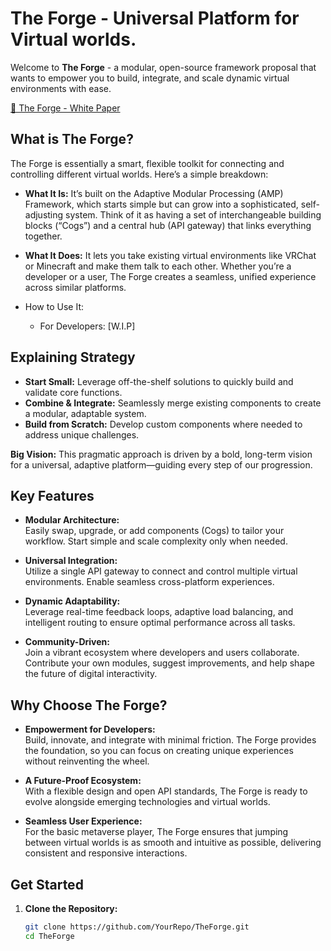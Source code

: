 # The Forge - Universal Platform for Virtual worlds.

Welcome to **The Forge** - a modular, open-source framework proposal that wants to empower you to build, integrate, and scale dynamic virtual environments with ease.


[📄 The Forge - White Paper](docs/The%20Forge%20-%20White%20Paper.md)

## What is The Forge?

The Forge is essentially a smart, flexible toolkit for connecting and controlling different virtual worlds. Here’s a simple breakdown:

- **What It Is:**
It’s built on the Adaptive Modular Processing (AMP) Framework, which starts simple but can grow into a sophisticated, self-adjusting system. Think of it as having a set of interchangeable building blocks (“Cogs”) and a central hub (API gateway) that links everything together.
- **What It Does:**
It lets you take existing virtual environments like VRChat or Minecraft and make them talk to each other. Whether you’re a developer or a user, The Forge creates a seamless, unified experience across similar platforms.

- How to Use It:
    -	For Developers:
    [W.I.P]

## Explaining Strategy 
	
- **Start Small:** Leverage off-the-shelf solutions to quickly build and validate core functions.
- **Combine & Integrate:** Seamlessly merge existing components to create a modular, adaptable system.
- **Build from Scratch:** Develop custom components where needed to address unique challenges.

**Big Vision:**
This pragmatic approach is driven by a bold, long-term vision for a universal, adaptive platform—guiding every step of our progression.

## Key Features

- **Modular Architecture:**  
  Easily swap, upgrade, or add components (Cogs) to tailor your workflow. Start simple and scale complexity only when needed.
  
- **Universal Integration:**  
  Utilize a single API gateway to connect and control multiple virtual environments. Enable seamless cross-platform experiences.

- **Dynamic Adaptability:**  
  Leverage real-time feedback loops, adaptive load balancing, and intelligent routing to ensure optimal performance across all tasks.

- **Community-Driven:**  
  Join a vibrant ecosystem where developers and users collaborate. Contribute your own modules, suggest improvements, and help shape the future of digital interactivity.

## Why Choose The Forge?

- **Empowerment for Developers:**  
  Build, innovate, and integrate with minimal friction. The Forge provides the foundation, so you can focus on creating unique experiences without reinventing the wheel.
  
- **A Future-Proof Ecosystem:**  
  With a flexible design and open API standards, The Forge is ready to evolve alongside emerging technologies and virtual worlds.

- **Seamless User Experience:**  
  For the basic metaverse player, The Forge ensures that jumping between virtual worlds is as smooth and intuitive as possible, delivering consistent and responsive interactions.

## Get Started

1. **Clone the Repository:**
   ```bash
   git clone https://github.com/YourRepo/TheForge.git
   cd TheForge
